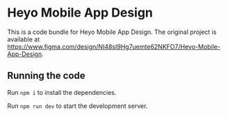 
  # Heyo Mobile App Design

  This is a code bundle for Heyo Mobile App Design. The original project is available at https://www.figma.com/design/NI48sI9Hg7uemte62NKFO7/Heyo-Mobile-App-Design.

  ## Running the code

  Run `npm i` to install the dependencies.

  Run `npm run dev` to start the development server.
  